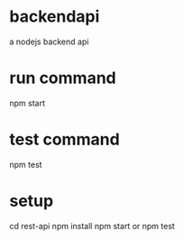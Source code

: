 # backendapi
a nodejs backend api

# run command
npm start

# test command
npm test

# setup
cd rest-api
npm install
npm start or npm test
